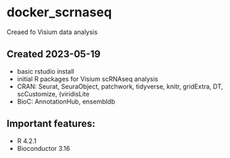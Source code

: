 # docker_scrnaseq

Creaed fo Visium data analysis

## Created 2023-05-19
- basic rstudio install
- initial R packages for Visium scRNAseq analysis
- CRAN:  Seurat, SeuraObject, patchwork, tidyverse, knitr, gridExtra, DT, scCustomize, (viridisLite
- BioC: AnnotationHub, ensembldb



## Important features:
- R 4.2.1
- Bioconductor 3.16
